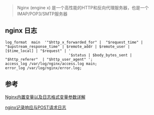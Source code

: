 > Nginx (engine x) 是一个高性能的HTTP和反向代理服务器，也是一个IMAP/POP3/SMTP服务器

nginx 日志
---


    log_format  main  '"$http_x_forwarded_for" |  "$request_time" | "$upstream_response_time" | $remote_addr | $remote_user | [$time_local] | "$request" | '
                                 '$status | $body_bytes_sent | "$http_referer"  | "$http_user_agent" ';
    access_log /var/log/nginx/access.log main;
    error_log /var/log/nginx/error.log;



## 参考

[Nginx内置变量以及日志格式变量参数详解](https://www.cnblogs.com/wajika/p/6426270.html)

[nginx记录响应与POST请求日志](http://www.ttlsa.com/nginx/nginx-post-response-log/)

